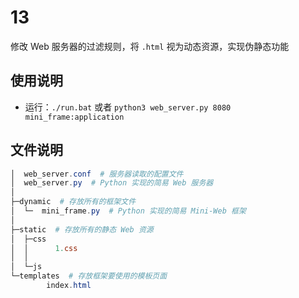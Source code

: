 # 13

修改 Web 服务器的过滤规则，将 `.html` 视为动态资源，实现伪静态功能

## 使用说明

- 运行：`./run.bat` 或者 `python3 web_server.py 8080 mini_frame:application`

## 文件说明

``` powershell
│  web_server.conf  # 服务器读取的配置文件
│  web_server.py  # Python 实现的简易 Web 服务器
│
├─dynamic  # 存放所有的框架文件
│  └─  mini_frame.py  # Python 实现的简易 Mini-Web 框架
│
├─static  # 存放所有的静态 Web 资源
│  ├─css
│  │      1.css
│  │
│  └─js
└─templates  # 存放框架要使用的模板页面
        index.html
```
